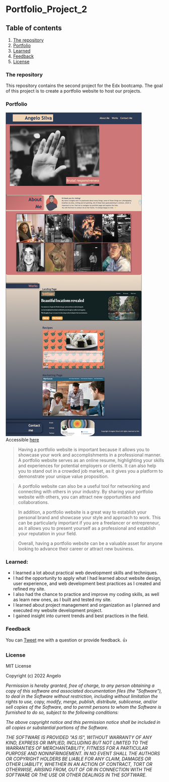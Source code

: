 # Portfolio_Project_2

## Table of contents
1. [The repository](#the-repository)
2. [Portfolio](#portfolio)
3. [Learned](#learned)
4. [Feedback](#feedback)
5. [License](#license)

### The repository

This repository contains the second project for the Edx bootcamp. The goal of this project is to create a portfolio website to host our projects.

### Portfolio

![Website image](./images/Portfolio-website.png)
Accessible [here](https://pandersail.github.io/Portfolio_Project_2/)

>Having a portfolio website is important because it allows you to showcase your work and accomplishments in a professional manner. A portfolio website serves as an online resume, highlighting your skills and experiences for potential employers or clients. It can also help you to stand out in a crowded job market, as it gives you a platform to demonstrate your unique value proposition.

>A portfolio website can also be a useful tool for networking and connecting with others in your industry. By sharing your portfolio website with others, you can attract new opportunities and collaborations.

>In addition, a portfolio website is a great way to establish your personal brand and showcase your style and approach to work. This can be particularly important if you are a freelancer or entrepreneur, as it allows you to present yourself as a professional and establish your reputation in your field.

>Overall, having a portfolio website can be a valuable asset for anyone looking to advance their career or attract new business.

### Learned:
- I learned a lot about practical web development skills and techniques.
- I had the opportunity to apply what I had learned about website design, user experience, and web development best practices as I created and refined my site.
- I also had the chance to practice and improve my coding skills, as well as learn new ones, as I built and tested my site.
- I learned about project management and organization as I planned and executed my website development project.
- I gained insight into current trends and best practices in the field.

### Feedback

You can [Tweet](https://twitter.com/pandersail) me with a question or provide feedback. :+1:

### License

MIT License

Copyright (c) 2022 Angelo

*Permission is hereby granted, free of charge, to any person obtaining a copy*
*of this software and associated documentation files (the "Software"), to deal*
*in the Software without restriction, including without limitation the rights*
*to use, copy, modify, merge, publish, distribute, sublicense, and/or sell*
*copies of the Software, and to permit persons to whom the Software is*
*furnished to do so, subject to the following conditions:*

*The above copyright notice and this permission notice shall be included in all*
*copies or substantial portions of the Software.*

*THE SOFTWARE IS PROVIDED "AS IS", WITHOUT WARRANTY OF ANY KIND, EXPRESS OR*
*IMPLIED, INCLUDING BUT NOT LIMITED TO THE WARRANTIES OF MERCHANTABILITY,*
*FITNESS FOR A PARTICULAR PURPOSE AND NONINFRINGEMENT. IN NO EVENT SHALL THE*
*AUTHORS OR COPYRIGHT HOLDERS BE LIABLE FOR ANY CLAIM, DAMAGES OR OTHER*
*LIABILITY, WHETHER IN AN ACTION OF CONTRACT, TORT OR OTHERWISE, ARISING FROM,*
*OUT OF OR IN CONNECTION WITH THE SOFTWARE OR THE USE OR OTHER DEALINGS IN THE*
*SOFTWARE.*
